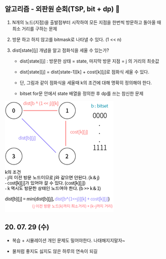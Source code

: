 ## 알고리즘 - 외판원 순회(TSP, bit + dp) :rainbow:

 1. N개의 노드(지점)을 출발점부터 시작하여 모든 지점을 한번씩 방문하고 돌아올 때 최소 거리를 구하는 문제

 2. 방문 하고 하지 않고를 bitmask로 나타낼 수 있다. (1 << n)

 3. dist[state][j] 개념을 알고 점화식을 세울 수 있는가?

    - dist[state][j] : 방문한 상태 = state, 마지막 방문 지점 = j 의 거리의 최솟값

    - dist[state][j] = dist[state-1][k] + cost[k][j]로 점화식 세울 수 있다.

    - 단, 그림과 같이 점화식을 세울때 k의 조건에 대해 명확히 정의해야 한다.
    
    - bitset for문 안에서 state 배열을 정의한 후 dp를 쓰는 참신한 문제

![Alt text](./img/img_200729.png)

## 20. 07. 29 (수)

 - 복습 + 시뮬레이션 개인 문제도 밀어야한다. 나태해지지말자~ 
 
 - 물처럼 좋지도 싫지도 않은 하루의 연속이 되길
